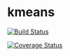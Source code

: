 # kmeans
[![Build Status](https://travis-ci.com/GhCristea/kmeans.svg?token=UdhVggv4gnpqRfrR3Tf3&branch=master)](https://travis-ci.com/GhCristea/kmeans)

[![Coverage Status](https://coveralls.io/repos/github/GhCristea/kmeans/badge.svg)](https://coveralls.io/github/GhCristea/kmeans)

